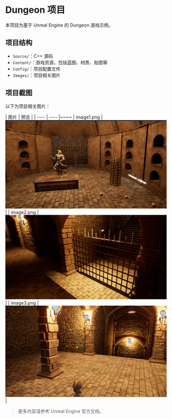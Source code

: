 # Dungeon 项目

本项目为基于 Unreal Engine 的 Dungeon 游戏示例。

## 项目结构

- `Source/`：C++ 源码
- `Content/`：游戏资源，包括蓝图、材质、贴图等
- `Config/`：项目配置文件
- `Images/`：项目相关图片

## 项目截图

以下为项目相关图片：

| 图片 | 预览 |
| ---- | ---- |~~~~
| image1.png | ![image1](Images/image1.png) |
| image2.png | ![image2](Images/image2.png) |
| image3.png | ![image3](Images/image3.png) |

> 更多内容请参考 Unreal Engine 官方文档。

